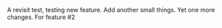 A revisit test, testing new feature.
Add another small things.
Yet one more changes.
For feature #2
